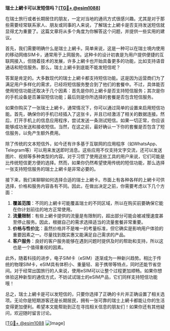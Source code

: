 **瑞士上網卡可以发短信吗？[[TG💪+ @esim1088](https://t.me/s/esim1088)]**

在瑞士旅行或者长期居住的朋友，一定对当地的通讯方式很感兴趣。尤其是对于那些需要经常联系家人、朋友或同事的人来说，了解瑞士上網卡是否支持发送短信就显得尤为重要了。这篇文章将从多个角度为你解答这个问题，并提供一些实用的建议。

首先，我们需要明确什么是瑞士上網卡。简单来说，这是一种可以在瑞士境内使用的移动网络SIM卡，通常用于上网服务。这种卡的设计初衷是为用户提供便捷的互联网接入，但随着技术的发展，许多上網卡也开始具备更多的功能，比如支持语音通话和短信服务。那么，瑞士上網卡到底能不能发短信呢？

答案是肯定的。大多数现代的瑞士上網卡都支持短信功能。这是因为运营商们为了满足用户多样化的需求，已经将短信服务整合到了他们的套餐中。不过，具体能否使用短信功能还取决于几个因素：首先是你的上網卡是否支持短信服务；其次是你的手机设备是否兼容短信功能；最后则是你所选择的套餐是否包含短信服务。

如果你购买了一张瑞士上網卡，通常情况下，你可以通过简单的设置来启用短信功能。首先，确保你的手机已经插入了这张卡，并且已经激活了相关的数据连接。然后，打开手机上的信息应用程序，尝试发送一条测试短信。如果一切正常，你应该能够成功发送和接收短信。当然，在这之前，最好确认一下你的套餐是否包含了短信服务，以免产生额外费用。

除了传统的文本短信外，如今还有许多基于互联网的应用程序（如WhatsApp、Telegram等）可以用来发送即时消息。这些应用不仅支持文字交流，还可以发送图片、视频等多种类型的内容。对于习惯了使用这些工具的用户来说，它们可能是比传统短信更方便的选择。然而，如果你仍然希望使用传统的短信功能，那么选择一张支持短信服务的瑞士上網卡是非常必要的。

接下来，我们来聊聊如何选择合适的瑞士上網卡。市面上有各种各样的上網卡可供选择，价格和服务内容各有不同。因此，在做出决定之前，你需要考虑以下几个方面：

1. **覆盖范围**：不同的上網卡可能覆盖瑞士的不同区域，所以在购买前要确保它能在你计划前往的地方正常使用。
2. **流量限制**：有些上網卡提供的流量是有限制的，超出部分可能会被减慢速度甚至停止服务。因此，根据自己的需求选择适当的流量套餐非常重要。
3. **价格与性价比**：虽然价格并不是唯一的考量标准，但它确实是影响用户体验的重要因素之一。尽量找到既实惠又能满足自己需求的产品。
4. **客户服务**：良好的客户服务能够在遇到问题时提供及时的帮助和支持，所以这也是一个值得重视的因素。

此外，随着科技的进步，电子SIM卡（eSIM）逐渐成为一种新兴趋势。相比于传统的物理SIM卡，eSIM具有体积小、重量轻、易于携带等特点，同时还能节省空间。对于经常出国旅行的人来说，使用eSIM可以让整个过程更加顺畅。如果你想体验这种新型的通信方式，不妨试试瑞士的eSIM产品，它们同样支持短信功能哦！

总之，瑞士上網卡是可以发短信的，只要你选择了正确的卡片并正确设置了相关选项。无论你是短期游客还是长期居民，拥有一张可靠的瑞士上網卡都能让你的生活变得更加便利。希望本文能帮助到正在寻找相关信息的朋友们！如果你还有其他疑问，欢迎随时留言讨论。

[[TG💪+ @esim1088](https://t.me/s/esim1088) ![Image](https://i.postimg.cc/4NQfJmqS/Snipaste-2025-05-13-00-14-12.png)]